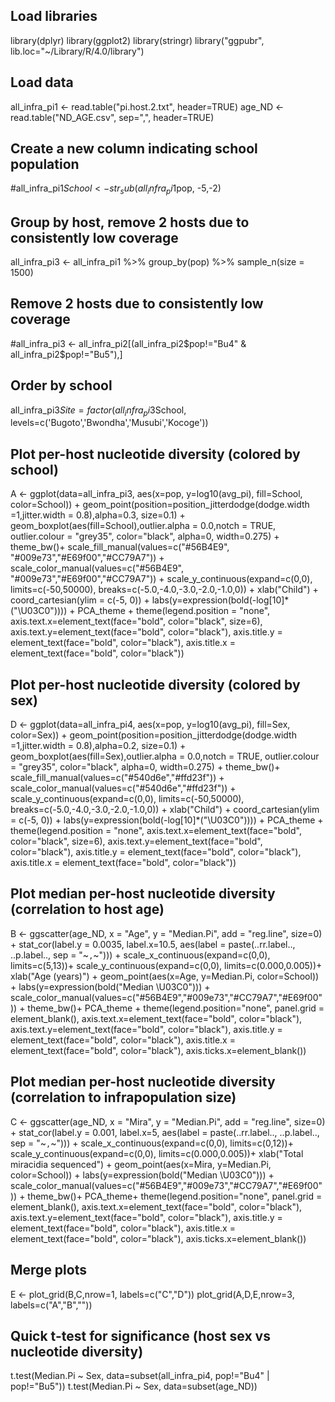 ## Load libraries
library(dplyr)
library(ggplot2)
library(stringr)
library("ggpubr", lib.loc="~/Library/R/4.0/library")

## Load data
all_infra_pi1 <- read.table("pi.host.2.txt", header=TRUE)
age_ND <- read.table("ND_AGE.csv", sep=",", header=TRUE)

## Create a new column indicating school population
#all_infra_pi1$School <- str_sub(all_infra_pi1$pop, -5,-2)

## Group by host, remove 2 hosts due to consistently low coverage 
all_infra_pi3 <- all_infra_pi1 %>% group_by(pop) %>% sample_n(size = 1500)

## Remove 2 hosts due to consistently low coverage 
#all_infra_pi3 <- all_infra_pi2[(all_infra_pi2$pop!="Bu4" & all_infra_pi2$pop!="Bu5"),]

## Order by school
all_infra_pi3$Site = factor(all_infra_pi3$School, levels=c('Bugoto','Bwondha','Musubi','Kocoge'))

## Plot per-host nucleotide diversity (colored by school)
A <- ggplot(data=all_infra_pi3, aes(x=pop, y=log10(avg_pi), fill=School, color=School)) + 
  geom_point(position=position_jitterdodge(dodge.width =1,jitter.width = 0.8),alpha=0.3, size=0.1) +
  geom_boxplot(aes(fill=School),outlier.alpha = 0.0,notch = TRUE, outlier.colour = "grey35", color="black", 
               alpha=0, width=0.275) +
  theme_bw()+
  scale_fill_manual(values=c("#56B4E9", "#009e73","#E69f00","#CC79A7")) +
  scale_color_manual(values=c("#56B4E9", "#009e73","#E69f00","#CC79A7")) +
  scale_y_continuous(expand=c(0,0), limits=c(-50,50000), breaks=c(-5.0,-4.0,-3.0,-2.0,-1.0,0)) +
  xlab("Child") +
  coord_cartesian(ylim = c(-5, 0)) +
  labs(y=expression(bold(-log[10]*("\U03C0")))) +
  PCA_theme + theme(legend.position = "none",
                    axis.text.x=element_text(face="bold", color="black", size=6),
                    axis.text.y=element_text(face="bold", color="black"),
                    axis.title.y = element_text(face="bold", color="black"),
                    axis.title.x = element_text(face="bold", color="black"))

## Plot per-host nucleotide diversity (colored by sex)        
D <- ggplot(data=all_infra_pi4, aes(x=pop, y=log10(avg_pi), fill=Sex, color=Sex)) + 
  geom_point(position=position_jitterdodge(dodge.width =1,jitter.width = 0.8),alpha=0.2, size=0.1) +
  geom_boxplot(aes(fill=Sex),outlier.alpha = 0.0,notch = TRUE, outlier.colour = "grey35", color="black", 
               alpha=0, width=0.275) +
  theme_bw()+
  scale_fill_manual(values=c("#540d6e","#ffd23f")) +
  scale_color_manual(values=c("#540d6e","#ffd23f")) +
  scale_y_continuous(expand=c(0,0), limits=c(-50,50000), breaks=c(-5.0,-4.0,-3.0,-2.0,-1.0,0)) +
  xlab("Child") +
  coord_cartesian(ylim = c(-5, 0)) +
  labs(y=expression(bold(-log[10]*("\U03C0")))) +
  PCA_theme + theme(legend.position = "none",
                    axis.text.x=element_text(face="bold", color="black", size=6),
                    axis.text.y=element_text(face="bold", color="black"),
                    axis.title.y = element_text(face="bold", color="black"),
                    axis.title.x = element_text(face="bold", color="black"))

## Plot median per-host nucleotide diversity (correlation to host age)
B <- ggscatter(age_ND, x = "Age", y = "Median.Pi", add = "reg.line", size=0) +
  stat_cor(label.y = 0.0035, label.x=10.5, 
           aes(label = paste(..rr.label.., ..p.label.., sep = "~`,`~"))) +
  scale_x_continuous(expand=c(0,0), limits=c(5,13))+
  scale_y_continuous(expand=c(0,0), limits=c(0.000,0.005))+
  xlab("Age (years)") +
  geom_point(aes(x=Age, y=Median.Pi, color=School)) +
  labs(y=expression(bold("Median \U03C0"))) +
  scale_color_manual(values=c("#56B4E9","#009e73","#CC79A7","#E69f00")) +
  theme_bw()+
  PCA_theme +
  theme(legend.position="none",
        panel.grid = element_blank(),
        axis.text.x=element_text(face="bold", color="black"),
        axis.text.y=element_text(face="bold", color="black"),
        axis.title.y = element_text(face="bold", color="black"),
        axis.title.x = element_text(face="bold", color="black"),
        axis.ticks.x=element_blank())

## Plot median per-host nucleotide diversity (correlation to infrapopulation size)
C <- ggscatter(age_ND, x = "Mira", y = "Median.Pi", add = "reg.line", size=0) +
  stat_cor(label.y = 0.001, label.x=5, 
           aes(label = paste(..rr.label.., ..p.label.., sep = "~`,`~"))) +
  scale_x_continuous(expand=c(0,0), limits=c(0,12))+
  scale_y_continuous(expand=c(0,0), limits=c(0.000,0.005))+
  xlab("Total miracidia sequenced") +
  geom_point(aes(x=Mira, y=Median.Pi, color=School)) +
  labs(y=expression(bold("Median \U03C0"))) +
  scale_color_manual(values=c("#56B4E9","#009e73","#CC79A7","#E69f00")) +
  theme_bw()+
  PCA_theme+
  theme(legend.position="none",
        panel.grid = element_blank(),
        axis.text.x=element_text(face="bold", color="black"),
        axis.text.y=element_text(face="bold", color="black"),
        axis.title.y = element_text(face="bold", color="black"),
        axis.title.x = element_text(face="bold", color="black"),
        axis.ticks.x=element_blank())

## Merge plots
E <- plot_grid(B,C,nrow=1, labels=c("C","D"))
plot_grid(A,D,E,nrow=3, labels=c("A","B",""))

## Quick t-test for significance (host sex vs nucleotide diversity)
t.test(Median.Pi ~ Sex, data=subset(all_infra_pi4, pop!="Bu4" | pop!="Bu5"))
t.test(Median.Pi ~ Sex, data=subset(age_ND))

